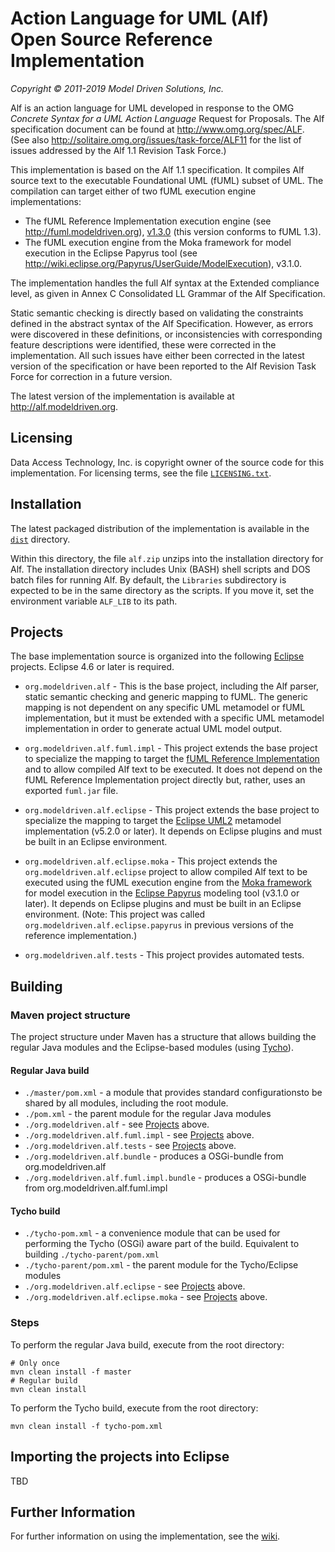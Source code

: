 # Action Language for UML (Alf) <br> Open Source Reference Implementation
_Copyright &copy; 2011-2019 Model Driven Solutions, Inc._

Alf is an action language for UML developed in response to the OMG <em>Concrete 
Syntax for a UML Action Language</em> Request for Proposals. The Alf specification 
document can be found at http://www.omg.org/spec/ALF. (See also http://solitaire.omg.org/issues/task-force/ALF11
for the list of issues addressed by the Alf 1.1 Revision Task Force.)

This implementation is based on the Alf 1.1 specification. It compiles Alf source text to the executable Foundational UML (fUML) subset of UML. 
The compilation can target either of two fUML execution engine implementations:

* The fUML Reference Implementation execution engine (see http://fuml.modeldriven.org), 
[v1.3.0](https://github.com/ModelDriven/fUML-Reference-Implementation/releases/tag/v1.3.0)
(this version conforms to fUML 1.3).
* The fUML execution engine from the Moka framework for model execution in the Eclipse Papyrus tool
(see http://wiki.eclipse.org/Papyrus/UserGuide/ModelExecution), v3.1.0.

The implementation handles the full Alf syntax at the Extended compliance level, as given in Annex C Consolidated 
LL Grammar of the Alf Specification.

Static semantic checking is directly based on validating the constraints defined in the abstract syntax of the Alf Specification. 
However, as errors were discovered in these definitions, or inconsistencies with corresponding feature descriptions were identified, 
these were corrected in the implementation. All such issues have either been corrected in the latest version of the specification 
or have been reported to the Alf Revision Task Force for correction in a future version.

The latest version of the implementation is available at http://alf.modeldriven.org. 

## Licensing

Data Access Technology, Inc. is copyright owner of the source code for this implementation. For licensing terms, see 
the file [`LICENSING.txt`](https://github.com/ModelDriven/Alf-Reference-Implementation/blob/master/dist/LICENSING.txt).

## Installation

The latest packaged distribution of the implementation is available in the 
[`dist`](https://github.com/ModelDriven/Alf-Reference-Implementation/tree/master/dist)
directory.

Within this directory, the file `alf.zip` unzips into the installation directory for Alf. 
The installation directory includes Unix (BASH) shell scripts and DOS batch files for running Alf. 
By default, the `Libraries` subdirectory is expected  to be in the same directory as the scripts. 
If you move it, set the environment variable `ALF_LIB` to its path.

## Projects

The base implementation source is organized into the following [Eclipse](http://www.eclipse.org) projects. Eclipse 4.6 or later is required.

* `org.modeldriven.alf` - This is the base project, including the
Alf parser, static semantic checking and generic mapping to fUML.
The generic mapping is not dependent on any specific UML metamodel or fUML implementation, 
but it must be extended with a specific UML metamodel implementation in order to generate
actual UML model output.
	
* `org.modeldriven.alf.fuml.impl` - This project extends the base
project to specialize the mapping to target the [fUML Reference Implementation](http://fuml.modeldriven.org)
and to allow compiled Alf text to be executed. It does not depend on the
fUML Reference Implementation project directly but, rather, uses an exported
`fuml.jar` file.
	
* `org.modeldriven.alf.eclipse` - This project extends the base
project to specialize the mapping to target the [Eclipse UML2](https://projects.eclipse.org/projects/modeling.mdt.uml2)
metamodel implementation (v5.2.0 or later). It depends on Eclipse plugins and must be built in an Eclipse environment.
	
* `org.modeldriven.alf.eclipse.moka` - This project extends the 
`org.modeldriven.alf.eclipse` project to allow compiled Alf text to be executed
using the fUML execution engine from the [Moka framework](http://wiki.eclipse.org/Papyrus/UserGuide/ModelExecution)
for model execution in the [Eclipse Papyrus](http://www.eclipse.org/papyrus) modeling tool (v3.1.0 or later).
It depends on Eclipse plugins and must be built in an Eclipse environment. (Note: This project was called
`org.modeldriven.alf.eclipse.papyrus` in previous versions of the reference implementation.)

* `org.modeldriven.alf.tests` - This project provides automated tests.

## Building

### Maven project structure

The project structure under Maven has a structure that allows building the regular Java modules and the Eclipse-based modules (using [Tycho](https://www.eclipse.org/tycho/)).

#### Regular Java build

* `./master/pom.xml` - a module that provides standard configurationsto be shared by all modules, including the root module.
* `./pom.xml` - the parent module for the regular Java modules
* `./org.modeldriven.alf` - see [Projects](#Projects) above.
* `./org.modeldriven.alf.fuml.impl` - see [Projects](#Projects) above.
* `./org.modeldriven.alf.tests` - see [Projects](#Projects) above.
* `./org.modeldriven.alf.bundle` - produces a OSGi-bundle from org.modeldriven.alf
* `./org.modeldriven.alf.fuml.impl.bundle` - produces a OSGi-bundle from org.modeldriven.alf.fuml.impl

#### Tycho build

* `./tycho-pom.xml` - a convenience module that can be used for performing the Tycho (OSGi) aware part of the build. Equivalent to building `./tycho-parent/pom.xml`
* `./tycho-parent/pom.xml` - the parent module for the Tycho/Eclipse modules
* `./org.modeldriven.alf.eclipse` - see [Projects](#Projects) above.
* `./org.modeldriven.alf.eclipse.moka` - see [Projects](#Projects) above.

### Steps

To perform the regular Java build, execute from the root directory:

```
# Only once
mvn clean install -f master
# Regular build
mvn clean install
```

To perform the Tycho build, execute from the root directory:

```
mvn clean install -f tycho-pom.xml
```

## Importing the projects into Eclipse

TBD

## Further Information

For further information on using the implementation, see the [wiki](https://github.com/ModelDriven/Alf-Reference-Implementation/wiki/Home). 
